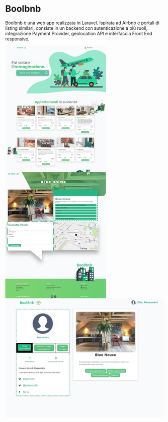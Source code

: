 # Boolbnb

Boolbnb è una web app realizzata in Laravel. Ispirata ad Airbnb e portali di listing similari, consiste in un backend con autenticazione a più ruoli, integrazione Payment Provider, geolocation API e interfaccia Front End responsive.


<img align="left" width="auto" height="400" src="https://github.com/agrossano/project-boolbnb/blob/master/storage/images/home.jpg">
<img align="center" width="auto" height="400" src="https://github.com/agrossano/project-boolbnb/blob/master/storage/images/apt.jpg">
<img align="center" width="650" height="auto" src="https://github.com/agrossano/project-boolbnb/blob/master/storage/images/panel.jpg">

